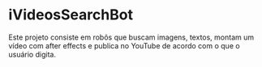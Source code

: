 # iVideosSearchBot
Este projeto consiste em robôs que buscam imagens, textos, montam um vídeo com after effects e publica no YouTube de acordo com o que o usuário digita.
